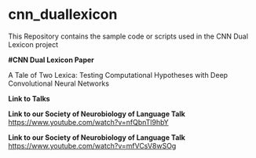 # cnn_duallexicon
This Repository contains the sample code or scripts used in the CNN Dual Lexicon project

**#CNN Dual Lexicon Paper**

A Tale of Two Lexica:  Testing Computational Hypotheses with Deep Convolutional Neural Networks

**Link to Talks**

**Link to our Society of Neurobiology of Language Talk**
https://www.youtube.com/watch?v=nfQbnTl9hbY

**Link to our Society of Neurobiology of Language Talk**
https://www.youtube.com/watch?v=mfVCsV8wSOg
